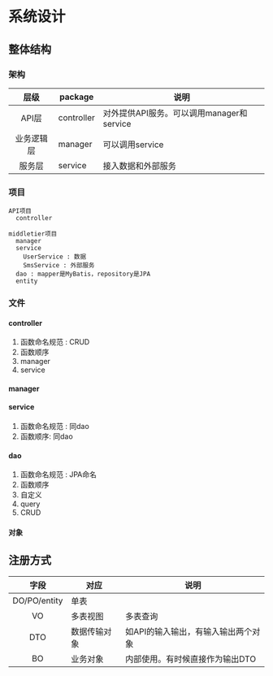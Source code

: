 # 系统设计

## 整体结构
### 架构
| 层级 | package | 说明 |
| :----: | -- | -- |
| API层 | controller | 对外提供API服务。可以调用manager和service |
| 业务逻辑层 | manager | 可以调用service |
| 服务层 | service | 接入数据和外部服务 |

### 项目
```
API项目
  controller

middletier项目
  manager
  service
    UserService : 数据
    SmsService : 外部服务
  dao : mapper是MyBatis，repository是JPA
  entity
```

### 文件
#### controller
1. 函数命名规范 : CRUD
1. 函数顺序
  1. manager
  1. service

#### manager

#### service
1. 函数命名规范 : 同dao
1. 函数顺序: 同dao

#### dao
1. 函数命名规范 : JPA命名
1. 函数顺序
  1. 自定义
  1. query
  1. CRUD

#### 对象

## 注册方式
| 字段 | 对应 | 说明 |
| :-: | - | - |
| DO/PO/entity | 单表 |  |
| VO | 多表视图 | 多表查询 |
| DTO | 数据传输对象 | 如API的输入输出，有输入输出两个对象 |
| BO | 业务对象 | 内部使用。有时候直接作为输出DTO |
